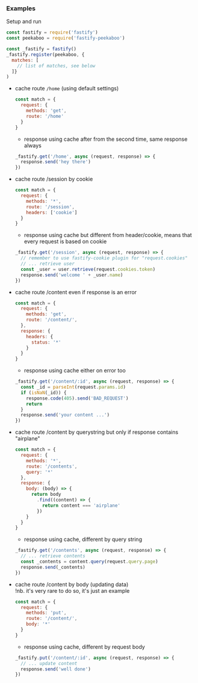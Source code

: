 ### Examples

Setup and run

```js
const fastify = require('fastify')
const peekaboo = require('fastify-peekaboo')

const _fastify = fastify()
_fastify.register(peekaboo, {
  matches: [
    // list of matches, see below
  ]}
)
```

- cache route `/home` (using default settings)
  ```js 
  const match = {
    request: {
      methods: 'get',
      route: '/home'
    }
  }
  ```
  - response using cache after from the second time, same response always
  ```js
  _fastify.get('/home', async (request, response) => {
    response.send('hey there')
  })
  ```

- cache route /session by cookie
  ```js 
  const match = {
    request: {
      methods: '*',
      route: '/session',
      headers: ['cookie']
    }
  }
  ```
  - response using cache but different from header/cookie, means that every request is based on cookie
  ```js 
  _fastify.get('/session', async (request, response) => {
    // remember to use fastify-cookie plugin for "request.cookies"
    // ... retrieve user
    const _user = user.retrieve(request.cookies.token)
    response.send('welcome ' + _user.name)
  })
  ```

- cache route /content even if response is an error
  ```js 
  const match = {
    request: {
      methods: 'get',
      route: '/content/',
    },
    response: {
      headers: {
        status: '*'
      }
    }
  }
  ```
  - response using cache either on error too
  ```js 
  _fastify.get('/content/:id', async (request, response) => {
    const _id = parseInt(request.params.id)
    if (isNaN(_id)) {
      response.code(405).send('BAD_REQUEST')
      return
    }
    response.send('your content ...')
  })
  ```

- cache route /content by querystring but only if response contains "airplane"
  ```js 
  const match = {
    request: {
      methods: '*',
      route: '/contents',
      query: '*'
    },
    response: {
      body: (body) => {
        return body
          .find((content) => {
            return content === 'airplane'
          })
      }
    }
  }
  ```
  - response using cache, different by query string
  ```js 
  _fastify.get('/contents', async (request, response) => {
    // ... retrieve contents
    const _contents = content.query(request.query.page)
    response.send(_contents)
  })
  ```

- cache route /content by body (updating data)  
  !nb. it's very rare to do so, it's just an example
  ```js 
  const match = {
    request: {
      methods: 'put',
      route: '/content/',
      body: '*'
    }
  }
  ```
  - response using cache, different by request body
  ```js 
  _fastify.put('/content/:id', async (request, response) => {
    // ... update content
    response.send('well done')
  })
  ```
